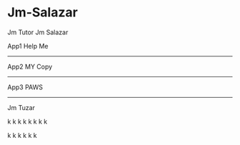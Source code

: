 # Jm-Salazar
Jm Tutor
Jm Salazar

App1 Help Me
____________
App2 MY Copy
____________
App3 PAWS
____________
Jm Tuzar

k
k
k
k
k
k
k
k

k
k
k
k
k
k
